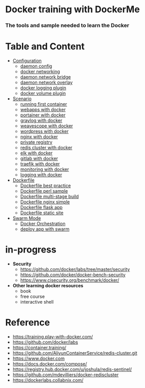 # Docker training with DockerMe
### The tools and sample needed to learn the Docker


# Table and Content
  - [Configuration](configuration)
    - [daemon config](configuration/docker_daemon_config.md)
    - [docker networking](configuration/networking.md)
    - [daemon network bridge](configuration/bridge-networking.md)
    - [daemon network overlay](configuration/overlay-networking.md)
    - [docker logging plugin](configuration/plugin-logging.md)
    - [docker volume plugin](configuration/plugin-volumes.md)
  - [Scenario](scenario)
    - [running first container](scenario/running_first_container.md)
    - [webapps with docker](scenario/webapps_with_docker.md)
    - [portainer with docker](scenario/portainer-docker-compose.yml)
    - [graylog with docker](scenario/graylog-docker-compose.yml)
    - [weavescope with docker](scenario/weavescope-docker-compose.yml)
    - [wordpress with docker](scenario/wordpress-with-nginx)
    - [nginx with docker](scenario/web-service-nginx)
    - [private registry](scenario/registry)
    - [redis cluster with docker](scenario/redis_cluster_sample)
    - [elk with docker](scenario/elk)
    - [gitlab with docker](scenario/gitlab_traefik/gitlab)
    - [traefik with docker](scenario/gitlab_traefik/traefik)
    - [monitoring with docker](scenario/monitoring)
    - [logging with docker](scenario/logging)
  - [Dockerfile](Dockerfile)
    - [Dockerfile best practice](Dockerfile/dockerfile_best_practice.md)
    - [Dockerfile perl sample](Dockerfile/dockerfile_perl)
    - [Dockerfile multi-stage build](Dockerfile/dockerfile_multistage.md)
    - [Dockerfile nginx simple](Dockerfile/dockerfile_nginx_simple.md)
    - [Dockerfile flask app](Dockerfile/flask-app)
    - [Dockerfile static site](Dockerfile/static-site)
  - [Swarm Mode](swarm)
    - [Docker Orchestration](swarm/swarm.md)
    - [deploy app with swarm](swarm/deploying_app_with_swarm.md)


# in-progress
  - **Security**
    - https://github.com/docker/labs/tree/master/security
    - https://github.com/docker/docker-bench-security
    - https://www.cisecurity.org/benchmark/docker/
  - **Other learning docker resources**
    - book
    - free course
    - interactive shell

#  Reference
 - https://training.play-with-docker.com/
 - https://github.com/docker/labs
 - https://container.training/
 - https://github.com/AliyunContainerService/redis-cluster.git
 - https://www.docker.com
 - https://docs.docker.com/compose/
 - https://registry.hub.docker.com/u/joshula/redis-sentinel/
 - https://github.com/mdevilliers/docker-rediscluster
 - https://dockerlabs.collabnix.com/
